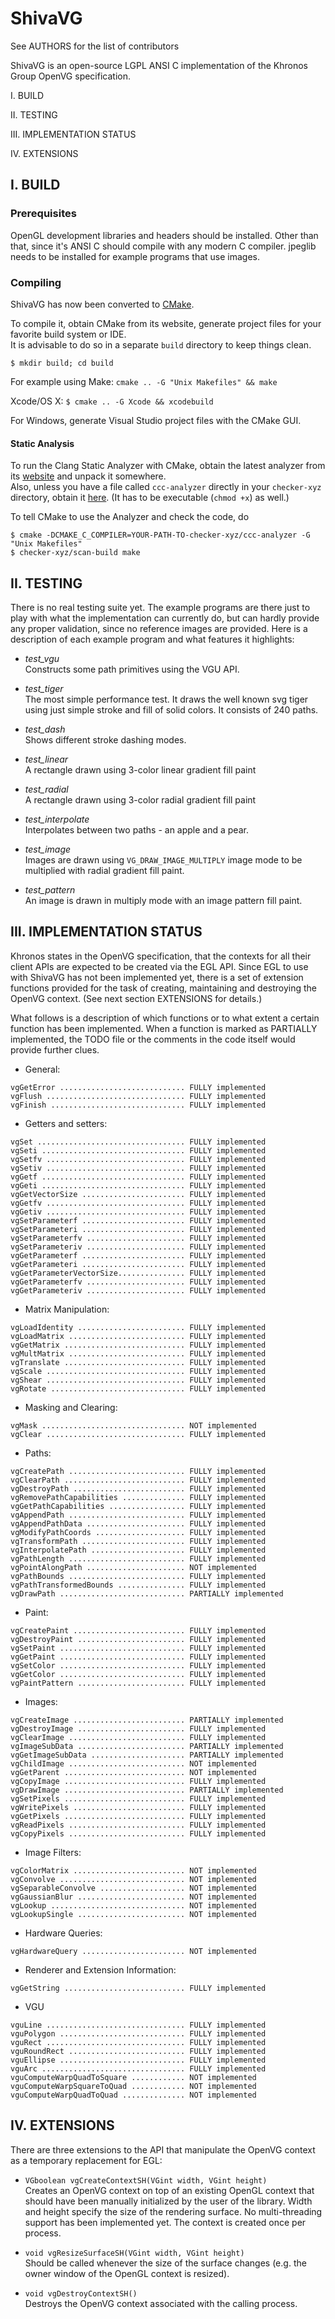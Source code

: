 # ShivaVG

See AUTHORS for the list of contributors

ShivaVG is an open-source LGPL ANSI C implementation of the Khronos
Group OpenVG specification.

I.    BUILD

II.   TESTING

III.  IMPLEMENTATION STATUS

IV.   EXTENSIONS


## I. BUILD

### Prerequisites

   OpenGL development libraries and headers should be installed.
   Other than that, since it's ANSI C should compile with any modern
   C compiler. jpeglib needs to be installed for example programs
   that use images.

### Compiling
ShivaVG has now been converted to [CMake](http://www.cmake.org/).
  
To compile it, obtain CMake from its website, generate project files for your favorite build system or IDE. <br>
It is advisable to do so in a separate `build` directory to keep things clean.

`$ mkdir build; cd build`

For example using Make:
`cmake .. -G "Unix Makefiles" && make`

Xcode/OS X:
`$ cmake .. -G Xcode && xcodebuild`

For Windows, generate Visual Studio project files with the CMake GUI.

#### Static Analysis
To run the Clang Static Analyzer with CMake, obtain the latest analyzer from its [website](http://clang-analyzer.llvm.org/) and unpack it somewhere.<br>
Also, unless you have a file called `ccc-analyzer` directly in your `checker-xyz` directory, obtain it [here](https://llvm.org/svn/llvm-project/cfe/trunk/tools/scan-build/ccc-analyzer). (It has to be executable (`chmod +x`) as well.)

To tell CMake to use the Analyzer and check the code, do

    $ cmake -DCMAKE_C_COMPILER=YOUR-PATH-TO-checker-xyz/ccc-analyzer -G "Unix Makefiles"
    $ checker-xyz/scan-build make
    

## II. TESTING

There is no real testing suite yet. The example programs are there
just to play with what the implementation can currently do, but
can hardly provide any proper validation, since no reference images
are provided. Here is a description of each example program and
what features it highlights:

* *test_vgu*<br>
  Constructs some path primitives using the VGU API.
  
* *test_tiger*<br>
  The most simple performance test. It draws the well known svg
  tiger using just simple stroke and fill of solid colors. It
  consists of 240 paths.
  
* *test_dash*<br>
   Shows different stroke dashing modes.

* *test_linear*<br>
  A rectangle drawn using 3-color linear gradient fill paint

* *test_radial*<br>
  A rectangle drawn using 3-color radial gradient fill paint

* *test_interpolate*<br>
  Interpolates between two paths - an apple and a pear.

* *test_image*<br>
  Images are drawn using `VG_DRAW_IMAGE_MULTIPLY` image mode to be
  multiplied with radial gradient fill paint.

* *test_pattern*<br>
  An image is drawn in multiply mode with an image pattern fill
  paint.


## III. IMPLEMENTATION STATUS

Khronos states in the OpenVG specification, that the contexts for all
their client APIs are expected to be created via the EGL API. Since
EGL to use with ShivaVG has not been implemented yet, there is a set
of extension functions provided for the task of creating, maintaining
and destroying the OpenVG context. (See next section EXTENSIONS for
details.)

What follows is a description of which functions or to what extent
a certain function has been implemented. When a function is marked
as PARTIALLY implemented, the TODO file or the comments in the code
itself would provide further clues.


* General:

```
vgGetError ............................ FULLY implemented
vgFlush ............................... FULLY implemented
vgFinish .............................. FULLY implemented
```

* Getters and setters:

```
vgSet ................................. FULLY implemented
vgSeti ................................ FULLY implemented
vgSetfv ............................... FULLY implemented
vgSetiv ............................... FULLY implemented
vgGetf ................................ FULLY implemented
vgGeti ................................ FULLY implemented
vgGetVectorSize ....................... FULLY implemented
vgGetfv ............................... FULLY implemented
vgGetiv ............................... FULLY implemented
vgSetParameterf ....................... FULLY implemented
vgSetParameteri ....................... FULLY implemented
vgSetParameterfv ...................... FULLY implemented
vgSetParameteriv ...................... FULLY implemented
vgGetParameterf ....................... FULLY implemented
vgGetParameteri ....................... FULLY implemented
vgGetParameterVectorSize............... FULLY implemented
vgGetParameterfv ...................... FULLY implemented
vgGetParameteriv ...................... FULLY implemented
```

* Matrix Manipulation:

```
vgLoadIdentity ........................ FULLY implemented
vgLoadMatrix .......................... FULLY implemented
vgGetMatrix ........................... FULLY implemented
vgMultMatrix .......................... FULLY implemented
vgTranslate ........................... FULLY implemented
vgScale ............................... FULLY implemented
vgShear ............................... FULLY implemented
vgRotate .............................. FULLY implemented
```

* Masking and Clearing:

```
vgMask ................................ NOT implemented
vgClear ............................... FULLY implemented
```

* Paths:

```
vgCreatePath .......................... FULLY implemented
vgClearPath ........................... FULLY implemented
vgDestroyPath ......................... FULLY implemented
vgRemovePathCapabilities .............. FULLY implemented
vgGetPathCapabilities ................. FULLY implemented
vgAppendPath .......................... FULLY implemented
vgAppendPathData ...................... FULLY implemented
vgModifyPathCoords .................... FULLY implemented
vgTransformPath ....................... FULLY implemented
vgInterpolatePath ..................... FULLY implemented
vgPathLength .......................... FULLY implemented
vgPointAlongPath ...................... NOT implemented
vgPathBounds .......................... FULLY implemented
vgPathTransformedBounds ............... FULLY implemented
vgDrawPath ............................ PARTIALLY implemented
```

* Paint:

```
vgCreatePaint ......................... FULLY implemented
vgDestroyPaint ........................ FULLY implemented
vgSetPaint ............................ FULLY implemented
vgGetPaint ............................ FULLY implemented
vgSetColor ............................ FULLY implemented
vgGetColor ............................ FULLY implemented
vgPaintPattern ........................ FULLY implemented
```

* Images:

```
vgCreateImage ......................... PARTIALLY implemented
vgDestroyImage ........................ FULLY implemented
vgClearImage .......................... FULLY implemented
vgImageSubData ........................ PARTIALLY implemented
vgGetImageSubData ..................... PARTIALLY implemented
vgChildImage .......................... NOT implemented
vgGetParent ........................... NOT implemented
vgCopyImage ........................... FULLY implemented
vgDrawImage ........................... PARTIALLY implemented
vgSetPixels ........................... FULLY implemented
vgWritePixels ......................... FULLY implemented
vgGetPixels ........................... FULLY implemented
vgReadPixels .......................... FULLY implemented
vgCopyPixels .......................... FULLY implemented
```

* Image Filters:

```
vgColorMatrix ......................... NOT implemented
vgConvolve ............................ NOT implemented
vgSeparableConvolve ................... NOT implemented
vgGaussianBlur ........................ NOT implemented
vgLookup .............................. NOT implemented
vgLookupSingle ........................ NOT implemented
```

* Hardware Queries:

```
vgHardwareQuery ....................... NOT implemented
```

* Renderer and Extension Information:

```
vgGetString ........................... FULLY implemented
```

* VGU

```
vguLine ............................... FULLY implemented
vguPolygon ............................ FULLY implemented
vguRect ............................... FULLY implemented
vguRoundRect .......................... FULLY implemented
vguEllipse ............................ FULLY implemented
vguArc ................................ FULLY implemented
vguComputeWarpQuadToSquare ............ NOT implemented
vguComputeWarpSquareToQuad ............ NOT implemented
vguComputeWarpQuadToQuad .............. NOT implemented
```


## IV. EXTENSIONS

There are three extensions to the API that manipulate the OpenVG
context as a temporary replacement for EGL:

* `VGboolean vgCreateContextSH(VGint width, VGint height)`<br>
  Creates an OpenVG context on top of an existing OpenGL context
  that should have been manually initialized by the user of the
  library. Width and height specify the size of the rendering
  surface. No multi-threading support has been implemented yet.
  The context is created once per process.

* `void vgResizeSurfaceSH(VGint width, VGint height)`<br>
  Should be called whenever the size of the surface changes (e.g.
  the owner window of the OpenGL context is resized).

* `void vgDestroyContextSH()`<br>
  Destroys the OpenVG context associated with the calling process.
